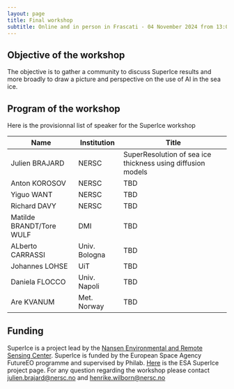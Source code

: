```yaml
---
layout: page
title: Final workshop
subtitle: Online and in person in Frascati - 04 November 2024 from 13:00-18:00 CET 
---
```



## Objective of the workshop
The objective is to gather a community to discuss SuperIce results and more broadly to draw a picture and perspective on the use of AI in the sea ice.

## Program of the workshop
Here is the provisionnal list of speaker for the SuperIce workshop

| Name          |    Institution |                                Title |
| ------------- | -------------- | ---------- |
| Julien BRAJARD | NERSC | SuperResolution of sea ice thickness using diffusion models |
| Anton KOROSOV | NERSC | TBD |
| Yiguo WANT | NERSC | TBD |
| Richard DAVY | NERSC | TBD |
| Matilde BRANDT/Tore WULF | DMI | TBD |
| ALberto CARRASSI| Univ. Bologna | TBD |
| Johannes LOHSE| UiT | TBD |
| Daniela FLOCCO| Univ. Napoli | TBD |
| Are KVANUM| Met. Norway | TBD |


## Funding
SuperIce is a project lead by the [Nansen Environmental and Remote Sensing Center](https://nersc.no/).
SuperIce is funded by the European Space Agency FutureEO programme and supervised by Philab. 
[Here](https://eo4society.esa.int/projects/superice/) is the ESA SuperIce project page.
For any question regarding the workshop please contact <julien.brajard@nersc.no> and <henrike.wilborn@nersc.no>
